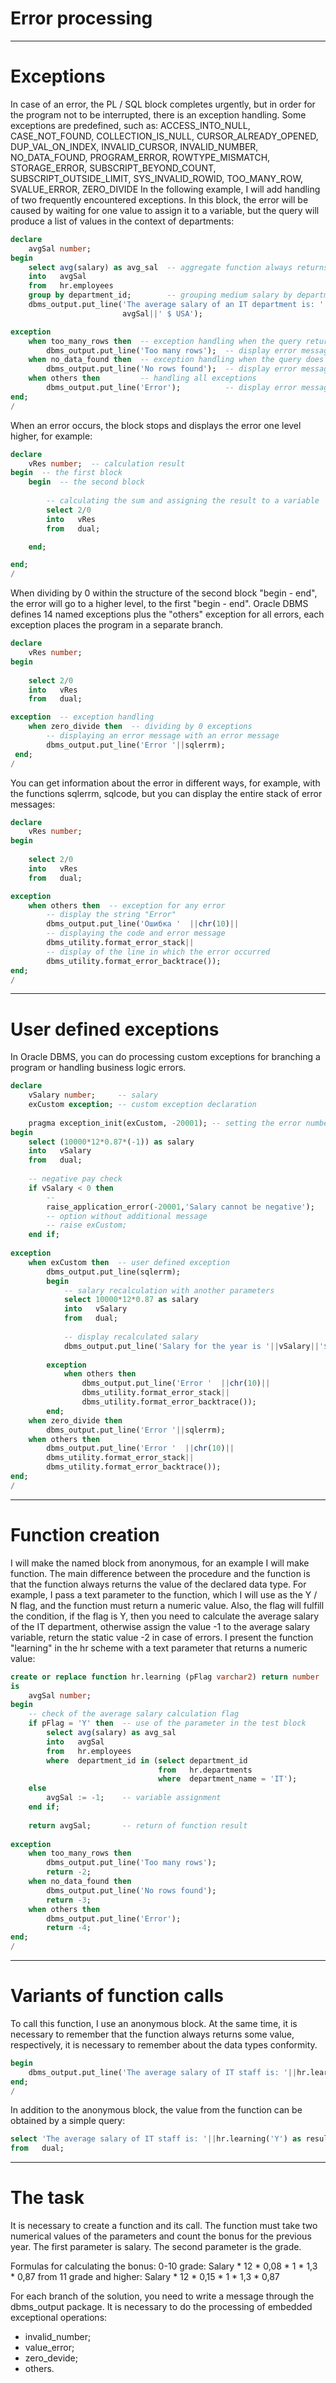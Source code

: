 ﻿# Error processing

***
Exceptions
====

In case of an error, the PL / SQL block completes urgently, but in order for the program not to be interrupted, there is an exception handling.
Some exceptions are predefined, such as:
ACCESS_INTO_NULL, CASE_NOT_FOUND, COLLECTION_IS_NULL, CURSOR_ALREADY_OPENED, DUP_VAL_ON_INDEX, INVALID_CURSOR, INVALID_NUMBER, NO_DATA_FOUND, PROGRAM_ERROR, ROWTYPE_MISMATCH, STORAGE_ERROR, SUBSCRIPT_BEYOND_COUNT, SUBSCRIPT_OUTSIDE_LIMIT, SYS_INVALID_ROWID, TOO_MANY_ROW, SVALUE_ERROR, ZERO_DIVIDE
In the following example, I will add handling of two frequently encountered exceptions.
In this block, the error will be caused by waiting for one value to assign it to a variable, but the query will produce a list of values ​​in the context of departments:
```sql
declare
    avgSal number;
begin
    select avg(salary) as avg_sal  -- aggregate function always returns at least one row
    into   avgSal
    from   hr.employees
    group by department_id;        -- grouping medium salary by department
    dbms_output.put_line('The average salary of an IT department is: '||
                         avgSal||' $ USA');

exception
    when too_many_rows then  -- exception handling when the query returns more rows than expected
        dbms_output.put_line('Too many rows');  -- display error message
    when no_data_found then  -- exception handling when the query does not return any row
        dbms_output.put_line('No rows found');  -- display error message
    when others then         -- handling all exceptions
        dbms_output.put_line('Error');          -- display error message
end;
/
```

When an error occurs, the block stops and displays the error one level higher, for example:
```sql
declare
    vRes number;  -- calculation result
begin  -- the first block
    begin  -- the second block
        
        -- calculating the sum and assigning the result to a variable
        select 2/0 
        into   vRes
        from   dual;

    end;

end;
/
```

When dividing by 0 within the structure of the second block "begin - end", the error will go to a higher level, to the first "begin - end".
Oracle DBMS defines 14 named exceptions plus the "others" exception for all errors, each exception places the program in a separate branch.
```sql
declare
    vRes number;
begin
    
    select 2/0 
    into   vRes
    from   dual;

exception  -- exception handling
    when zero_divide then  -- dividing by 0 exceptions
        -- displaying an error message with an error message
        dbms_output.put_line('Error '||sqlerrm);
 end;
/
```

You can get information about the error in different ways, for example, with the functions sqlerrm, sqlcode, but you can display the entire stack of error messages:
```sql
declare
    vRes number;
begin
    
    select 2/0 
    into   vRes
    from   dual;

exception
    when others then  -- exception for any error
        -- display the string "Error"
        dbms_output.put_line('Ошибка '  ||chr(10)||
        -- displaying the code and error message
        dbms_utility.format_error_stack||
        -- display of the line in which the error occurred
        dbms_utility.format_error_backtrace());
end;
/
```

***
User defined exceptions
====

In Oracle DBMS, you can do processing custom exceptions for branching a program or handling business logic errors.
```sql
declare
    vSalary number;     -- salary
    exCustom exception; -- custom exception declaration
    
    pragma exception_init(exCustom, -20001); -- setting the error number
begin
    select (10000*12*0.87*(-1)) as salary
    into   vSalary
    from   dual;
    
    -- negative pay check
    if vSalary < 0 then
        -- 
        raise_application_error(-20001,'Salary cannot be negative');
        -- option without additional message
        -- raise exCustom; 
    end if;
    
exception
    when exCustom then  -- user defined exception
        dbms_output.put_line(sqlerrm);
        begin
            -- salary recalculation with another parameters
            select 10000*12*0.87 as salary
            into   vSalary
            from   dual; 
        
            -- display recalculated salary
            dbms_output.put_line('Salary for the year is '||vSalary||'$');
            
        exception
            when others then
                dbms_output.put_line('Error '  ||chr(10)||
                dbms_utility.format_error_stack||
                dbms_utility.format_error_backtrace());
        end;
    when zero_divide then
        dbms_output.put_line('Error '||sqlerrm);
    when others then
        dbms_output.put_line('Error '  ||chr(10)||
        dbms_utility.format_error_stack||
        dbms_utility.format_error_backtrace());
end;
/
```

***
Function creation
====

I will make the named block from anonymous, for an example I will make function. The main difference between the procedure and the function is that the function always returns the value of the declared data type. For example, I pass a text parameter to the function, which I will use as the Y / N flag, and the function must return a numeric value. Also, the flag will fulfill the condition, if the flag is Y, then you need to calculate the average salary of the IT department, otherwise assign the value -1 to the average salary variable, return the static value -2 in case of errors.
I present the function "learning" in the hr scheme with a text parameter that returns a numeric value:
```sql
create or replace function hr.learning (pFlag varchar2) return number  -- function creation
is
    avgSal number;
begin
    -- check of the average salary calculation flag
    if pFlag = 'Y' then  -- use of the parameter in the test block
        select avg(salary) as avg_sal
        into   avgSal
        from   hr.employees
        where  department_id in (select department_id
                                 from   hr.departments
                                 where  department_name = 'IT');
    else
        avgSal := -1;    -- variable assignment
    end if;
    
    return avgSal;       -- return of function result
    
exception
    when too_many_rows then
        dbms_output.put_line('Too many rows');
        return -2;
    when no_data_found then
        dbms_output.put_line('No rows found');
        return -3;
    when others then
        dbms_output.put_line('Error');
        return -4;
end;
/
```

***
Variants of function calls
====

To call this function, I use an anonymous block. At the same time, it is necessary to remember that the function always returns some value, respectively, it is necessary to remember about the data types conformity.
```sql
begin
    dbms_output.put_line('The average salary of IT staff is: '||hr.learning('Y'));
end;
/
```

In addition to the anonymous block, the value from the function can be obtained by a simple query:
```sql
select 'The average salary of IT staff is: '||hr.learning('Y') as result 
from   dual;
```

***
The task
====

It is necessary to create a function and its call.
The function must take two numerical values of the parameters and count the bonus for the previous year.
The first parameter is salary.
The second parameter is the grade.

Formulas for calculating the bonus:
0-10 grade:
Salary * 12 * 0,08 * 1 * 1,3 * 0,87
from 11 grade and higher:
Salary * 12 * 0,15 * 1 * 1,3 * 0,87

For each branch of the solution, you need to write a message through the dbms_output package.
It is necessary to do the processing of embedded exceptional operations:
- invalid_number;
- value_error;
- zero_devide;
- others.